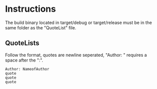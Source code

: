 # Instructions
The build binary located in target/debug or target/release must be in the same folder as the "QuoteList" file.

## QuoteLists
Follow the format, quotes are newline seperated, "Author: " requires a space after the ":".
```
Author: NameofAuthor
quote
quote
quote
```
